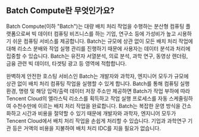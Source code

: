 ## Batch Compute란 무엇인가요?
Batch Compute(이하 "Batch")는 대량 배치 처리 작업을 수행하는 분산형 컴퓨팅 플랫폼으로써 빅 데이터 컴퓨팅 비즈니스를 하는 기업, 연구소 등에 가성비가 높고 시용하기 쉬운 컴퓨팅 서비스를 제공합니다. Batch는 규모에 상관 없이 모든 배치 처리 작업에 대해 리소스 분배와 작업 실행 관리를 진행하기 때문에 사용자는 데이터 분석과 처리에 집중할 수 있습니다. Batch는 유전자 서열분석, 의료 분석, 과학 연구, 동영상 렌더링, 금융 관련 빅 데이터, 타겟팅 광고 등 영역에 적합합니다.

완벽하게 안전한 호스팅 서비스인 Batch는 개발자와 과학자, 엔지니어 모두가 규모에 상관 없이 배치 처리 컴퓨팅 작업을 실행할 수 있게 합니다. Batch를 통해 컴퓨팅 실행 환경, 명령 및 해당 입력/출력 데이터 저장 주소만 제공하면 Batch가 작업 부하에 따라 Tencent Cloud의 엘라스틱 리소스를 획득하고 작업 실행 프로세스를 자동 스케줄링하여 수천수만에 이르는 배치 처리 작업을 완료합니다. Batch는 복잡한 운영 방식을 간소화하고 시간과 비용을 절약할 수 있기 때문에 개발자와 과학자, 엔지니어 모두가 Tencent Cloud에서 배치 처리 작업을 손쉽게 처리할 수 있습니다. 기업과 과학연구 기관 등은 거액의 비용을 지불하여 배치 처리 IDC를 지을 필요가 없습니다.
